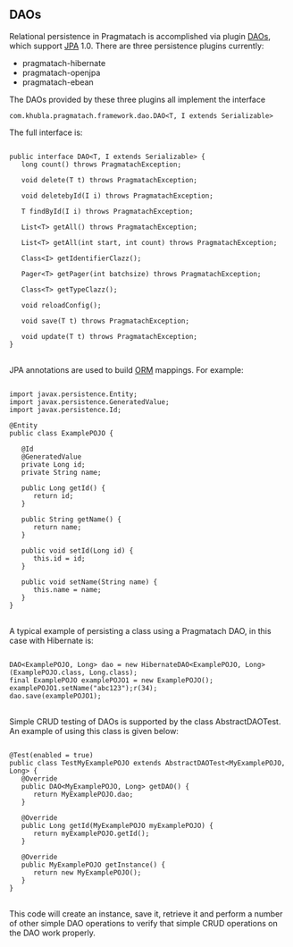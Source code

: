 <a id="persistence"></a>
DAOs
------------------------

Relational persistence in Pragmatach is accomplished via plugin [DAOs](http://en.wikipedia.org/wiki/Data_access_object), which support [JPA](http://en.wikipedia.org/wiki/Java_Persistence_API) 1.0.  There are three persistence plugins currently:

* pragmatach-hibernate
* pragmatach-openjpa
* pragmatach-ebean

The DAOs provided by these three plugins all implement the interface

`com.khubla.pragmatach.framework.dao.DAO<T, I extends Serializable>`

The full interface is:

<pre>
<code>
public interface DAO&lt;T, I extends Serializable&gt; {
   long count() throws PragmatachException;

   void delete(T t) throws PragmatachException;

   void deletebyId(I i) throws PragmatachException;

   T findById(I i) throws PragmatachException;

   List&lt;T&gt; getAll() throws PragmatachException;

   List&lt;T&gt; getAll(int start, int count) throws PragmatachException;

   Class&lt;I&gt; getIdentifierClazz();

   Pager&lt;T&gt; getPager(int batchsize) throws PragmatachException;

   Class&lt;T&gt; getTypeClazz();

   void reloadConfig();

   void save(T t) throws PragmatachException;

   void update(T t) throws PragmatachException;
}
</code>
</pre>

JPA annotations are used to build [ORM](http://en.wikipedia.org/wiki/Object-relational_mapping) mappings.  For example:

<pre>
<code>
import javax.persistence.Entity;
import javax.persistence.GeneratedValue;
import javax.persistence.Id;

@Entity
public class ExamplePOJO {

   @Id
   @GeneratedValue
   private Long id;
   private String name;
   
   public Long getId() {
      return id;
   }

   public String getName() {
      return name;
   }

   public void setId(Long id) {
      this.id = id;
   }

   public void setName(String name) {
      this.name = name;
   }
}
</code>
</pre>

A typical example of persisting a class using a Pragmatach DAO, in this case with Hibernate is:

<pre>
<code>
DAO&lt;ExamplePOJO, Long&gt; dao = new HibernateDAO&lt;ExamplePOJO, Long&gt;(ExamplePOJO.class, Long.class);
final ExamplePOJO examplePOJO1 = new ExamplePOJO();
examplePOJO1.setName("abc123");r(34);
dao.save(examplePOJO1);
</code>    
</pre>

Simple CRUD testing of DAOs is supported by the class AbstractDAOTest.  An example of using this class is given  below:

<pre>
<code>
@Test(enabled = true)
public class TestMyExamplePOJO extends AbstractDAOTest&lt;MyExamplePOJO, Long&gt; {
   @Override
   public DAO&lt;MyExamplePOJO, Long&gt; getDAO() {
      return MyExamplePOJO.dao;
   }
 
   @Override
   public Long getId(MyExamplePOJO myExamplePOJO) {
      return myExamplePOJO.getId();
   }
 
   @Override
   public MyExamplePOJO getInstance() {
      return new MyExamplePOJO();
   }
}
</code>    
</pre>

This code will create an instance, save it, retrieve it and perform a number of other simple DAO operations to verify that simple CRUD operations on the DAO work properly.


